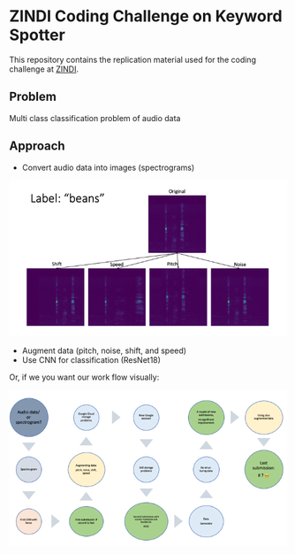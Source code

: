 # ZINDI Coding Challenge on Keyword Spotter

This repository contains the replication material used for the coding challenge at [ZINDI](https://zindi.africa/competitions/giz-nlp-agricultural-keyword-spotter).


## Problem

Multi class classification problem of audio data

## Approach

- Convert audio data into images (spectrograms)

![Image showing spectogram for beans](img/spectrogram.png)
- Augment data (pitch, noise, shift, and speed)
- Use CNN for classification (ResNet18)

Or, if we you want our work flow visually:

![Image of the workflow](img/workflow.png)
